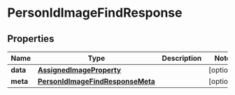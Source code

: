 

# PersonIdImageFindResponse


## Properties

| Name | Type | Description | Notes |
|------------ | ------------- | ------------- | -------------|
|**data** | [**AssignedImageProperty**](AssignedImageProperty.md) |  |  [optional] |
|**meta** | [**PersonIdImageFindResponseMeta**](PersonIdImageFindResponseMeta.md) |  |  [optional] |



